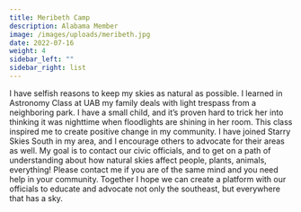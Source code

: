 ```yaml
---
title: Meribeth Camp
description: Alabama Member
image: /images/uploads/meribeth.jpg
date: 2022-07-16
weight: 4
sidebar_left: ""
sidebar_right: list
---
```

I have selfish reasons to keep my skies as natural as possible. I learned in Astronomy Class at UAB my family deals with light trespass from a neighboring park. I have a small child, and it’s proven hard to trick her into thinking it was nighttime when floodlights are shining in her room. This class inspired me to create positive change in my community. I have joined Starry Skies South in my area, and I encourage others to advocate for their areas as well. My goal is to contact our civic officials, and to get on a path of understanding about how natural skies affect people, plants, animals, everything! Please contact me if you are of the same mind and you need help in your community. Together I hope we can create a platform with our officials to educate and advocate not only the southeast, but everywhere that has a sky.
